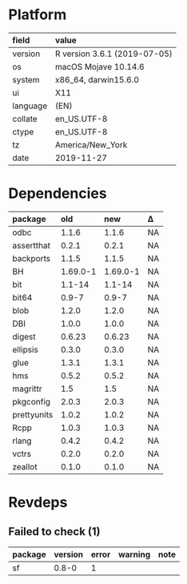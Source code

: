 # Platform

|field    |value                        |
|:--------|:----------------------------|
|version  |R version 3.6.1 (2019-07-05) |
|os       |macOS Mojave 10.14.6         |
|system   |x86_64, darwin15.6.0         |
|ui       |X11                          |
|language |(EN)                         |
|collate  |en_US.UTF-8                  |
|ctype    |en_US.UTF-8                  |
|tz       |America/New_York             |
|date     |2019-11-27                   |

# Dependencies

|package     |old      |new      |Δ  |
|:-----------|:--------|:--------|:--|
|odbc        |1.1.6    |1.1.6    |NA |
|assertthat  |0.2.1    |0.2.1    |NA |
|backports   |1.1.5    |1.1.5    |NA |
|BH          |1.69.0-1 |1.69.0-1 |NA |
|bit         |1.1-14   |1.1-14   |NA |
|bit64       |0.9-7    |0.9-7    |NA |
|blob        |1.2.0    |1.2.0    |NA |
|DBI         |1.0.0    |1.0.0    |NA |
|digest      |0.6.23   |0.6.23   |NA |
|ellipsis    |0.3.0    |0.3.0    |NA |
|glue        |1.3.1    |1.3.1    |NA |
|hms         |0.5.2    |0.5.2    |NA |
|magrittr    |1.5      |1.5      |NA |
|pkgconfig   |2.0.3    |2.0.3    |NA |
|prettyunits |1.0.2    |1.0.2    |NA |
|Rcpp        |1.0.3    |1.0.3    |NA |
|rlang       |0.4.2    |0.4.2    |NA |
|vctrs       |0.2.0    |0.2.0    |NA |
|zeallot     |0.1.0    |0.1.0    |NA |

# Revdeps

## Failed to check (1)

|package |version |error |warning |note |
|:-------|:-------|:-----|:-------|:----|
|sf      |0.8-0   |1     |        |     |

